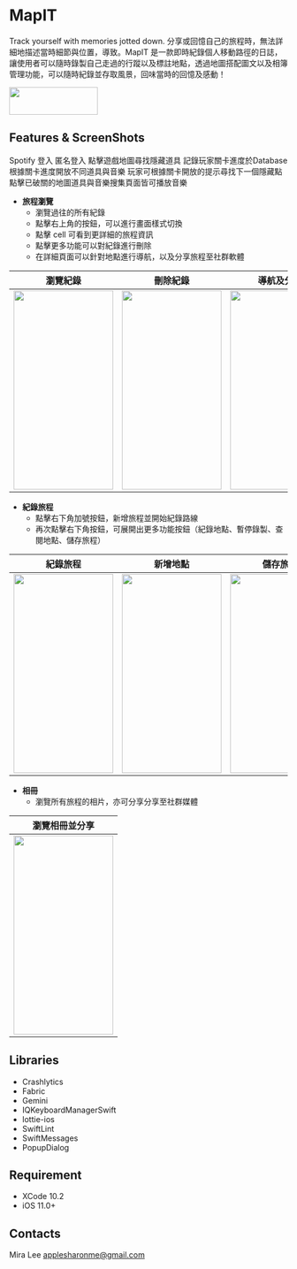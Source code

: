 # MapIT
Track yourself with memories jotted down.
分享或回憶自己的旅程時，無法詳細地描述當時細節與位置，導致。MapIT 是一款即時紀錄個人移動路徑的日誌，讓使用者可以隨時錄製自己走過的行蹤以及標註地點，透過地圖搭配圖文以及相簿管理功能，可以隨時紀錄並存取風景，回味當時的回憶及感動！

[<img src="https://github.com/nick1ee/Shalk/raw/master/screenshot/DownloadAppStoreBadge.png" width="160" height="50" align=center>](https://itunes.apple.com/us/app/mapit/id1462021812?l=zh&ls=1&mt=8)


## Features & ScreenShots
Spotify 登入
匿名登入
點擊遊戲地圖尋找隱藏道具
記錄玩家關卡進度於Database
根據關卡進度開放不同道具與音樂
玩家可根據關卡開放的提示尋找下一個隱藏點
點擊已破關的地圖道具與音樂搜集頁面皆可播放音樂


* **旅程瀏覽**
    * 瀏覽過往的所有紀錄
    * 點擊右上角的按鈕，可以進行畫面樣式切換
    * 點擊 cell 可看到更詳細的旅程資訊
    * 點擊更多功能可以對紀錄進行刪除
    * 在詳細頁面可以針對地點進行導航，以及分享旅程至社群軟體

| 瀏覽紀錄   | 刪除紀錄 | 導航及分享 |
|:--------:|:--------:|:--------:|
| <img src="https://github.com/miralee218/MapIT/blob/master/GifFiles/%E7%80%8F%E8%A6%BD%E9%A0%81%E9%9D%A2.gif" width="180" height="360">   | <img src="https://i.imgur.com/lCTqdtL.gif" width="180" height="360">     | <img src="https://i.imgur.com/MYu9N9E.gif" width="180" height="360">   |


* **紀錄旅程**
    * 點擊右下角加號按鈕，新增旅程並開始紀錄路線
    * 再次點擊右下角按鈕，可展開出更多功能按鈕（紀錄地點、暫停錄製、查閱地點、儲存旅程）

| 紀錄旅程   | 新增地點 | 儲存旅程 |
|:--------:|:--------:|:--------:|
| <img src="https://i.imgur.com/glLahFb.gif" width="180" height="360">   | <img src="https://i.imgur.com/vLrptdU.gif" width="180" height="360">     | <img src="https://i.imgur.com/wq3gf7M.gif" width="180" height="360">   |
  
* **相冊**
    * 瀏覽所有旅程的相片，亦可分享分享至社群媒體

| 瀏覽相冊並分享   |
|:--------:|
| <img src="https://github.com/miralee218/MapIT/blob/master/GifFiles/%E7%9B%B8%E7%B0%BF%E5%8A%9F%E8%83%BD.gif" width="180" height="360">   | 

## Libraries
* Crashlytics
* Fabric
* Gemini
* IQKeyboardManagerSwift
* lottie-ios
* SwiftLint
* SwiftMessages
* PopupDialog

## Requirement
* XCode 10.2
* iOS 11.0+

## Contacts
Mira Lee
applesharonme@gmail.com
